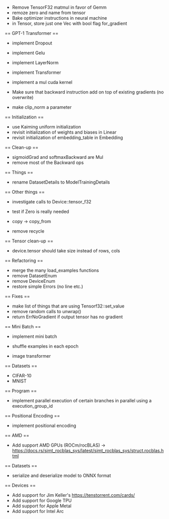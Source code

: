 - Remove TensorF32 matmul in favor of Gemm
- remoze zero and name from tensor
- Bake optimizer instructions in neural machine
- in Tensor, store just one Vec<Instruction> with bool flag for_gradient

== GPT-1 Transformer ==

- implement Dropout
- implement Gelu
- implement LayerNorm
- implement Transformer

- implement a mul cuda kernel

- Make sure that backward instruction add on top of existing gradients (no overwrite)
- make clip_norm a parameter

== Initialization ==

- use Kaiming uniform initialization
- revisit initialization of weights and biases in Linear
- revisit initialization of embedding_table in Embedding

== Clean-up ==

- sigmoidGrad and softmaxBackward are Mul
- remove most of the Backward ops

== Things ==

- rename DatasetDetails to ModelTrainingDetails

== Other things ==

- investigate calls to Device::tensor_f32
- test if Zero is really needed

- copy -> copy_from
- remove recycle

== Tensor clean-up ==

- device.tensor should take size instead of rows, cols

== Refactoring ==

- merge the many load_examples functions
- remove DatasetEnum
- remove DeviceEnum
- restore simple Errors (no line etc.)

== Fixes ==

- make list of things that are using Tensorf32::set_value
- remove random calls to unwrap()
- return ErrNoGradient if output tensor has no gradient

== Mini Batch ==

- implement mini batch
- shuffle examples in each epoch

- image transformer

== Datasets ==

- CIFAR-10
- MNIST

== Program ==

- implement parallel execution of certain branches in parallel using a execution_group_id

== Positional Encoding ==

- implement positional encoding

== AMD ==

- Add support AMD GPUs (ROCm/rocBLAS) -> https://docs.rs/simt_rocblas_sys/latest/simt_rocblas_sys/struct.rocblas.html

== Datasets ==

- serialize and deserialize model to ONNX format

== Devices ==

- Add support for Jim Keller's https://tenstorrent.com/cards/
- Add support for Google TPU
- Add support for Apple Metal
- Add support for Intel Arc
